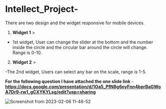 # Intellect_Project-
There are two design and the widget responsive for mobile devices.  

1. **Widget 1** >

- 1st widget, User can change the slider at the bottom and the number inside the circle and the circular bar around the circle will
change. Range is 0-10.

2. **Widget 2** >

-The 2nd widget, Users can select any bar on the scale, range is 1-5.

**For the following question I have attached the one slide link**  - **https://docs.google.com/presentation/d/1Oa5_PfN8g6eyFnn4bprBaGWoA7Dr9-rw1_gCXYKYLsg/edit?usp=sharing**

![Screenshot from 2023-02-06 11-46-52](https://user-images.githubusercontent.com/55456403/216897636-72534303-26af-4d52-8109-afa175b8648a.png)


